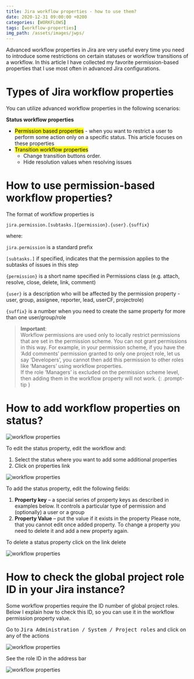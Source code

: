 ```yaml
---
title: Jira workflow properties - how to use them?
date: 2020-12-31 09:00:00 +0200
categories: [WORKFLOWS]
tags: [workflow-properties]
img_path: /assets/images/jwps/
---
```

Advanced workflow properties in Jira are very useful every time you need to introduce some restrictions on certain statuses or workflow transitions of a workflow. In this article I have collected my favorite permission-based properties that I use most often in advanced Jira configurations.

# Types of Jira workflow properties
You can utilize advanced workflow properties in the following scenarios:

**Status workflow properties**

 - <mark>Permission based properties</mark> - when you want to restrict a user to perform some action only on a specific status. This article focuses on these properties
 - <mark>Transition workflow properties</mark>
   - Change transition buttons order. 
   - Hide resolution values when resolving issues

# How to use permission-based workflow properties?

The format of workflow properties is

`jira.permission.[subtasks.]{permission}.{user}.{suffix}`

where:

`jira.permission` is a standard prefix

`[subtasks.]` if specified, indicates that the permission applies to the subtasks of issues in this step

`{permission}` is a short name specified in Permissions class (e.g. attach, resolve, close, delete, link, comment)

`{user}` is a description who will be affected by the permission property - user, group, assignee, reporter, lead, userCF, projectrole)

`{suffix}` is a number when you need to create the same property for more than one user/group/role

>**Important**:  
Workflow permissions are used only to locally restrict permissions that are set in the permission scheme. You can not grant permissions in this way.
For example, in your permission scheme, if you have the ‘Add comments’ permission granted to only one project role, let us say ‘Developers’, you cannot then add this permission to other roles like ‘Managers’ using workflow properties.  
If the role ‘Managers’ is excluded on the permission scheme level, then adding them in the workflow property will not work.
{: .prompt-tip }

# How to add workflow properties on status?

![workflow properties](jwps01.png)

To edit the status property, edit the workflow and:

1. Select the status where you want to add some additional properties
2. Click on properties link

![workflow properties](jwps02.png)

To add the status property, edit the following fields:

1. **Property key** – a special series of property keys as described in examples below. It controls a particular type of permission and (optionally) a user or a group
2. **Property Value** – put the value if it exists in the property
Please note, that you cannot edit once added property. To change a property you need to delete it and add a new property again.  

To delete a status property click on the link delete

![workflow properties](jwps03.png)

# How to check the global project role ID in your Jira instance?

Some workflow properties require the ID number of global project roles. Below I explain how to check this ID, so you can use it in the workflow permission property value.  

Go to <kbd>Jira Administration / System / Project roles</kbd> and click on any of the actions

![workflow properties](jwps04.png)

See the role ID in the address bar

![workflow properties](jwps05.png)
